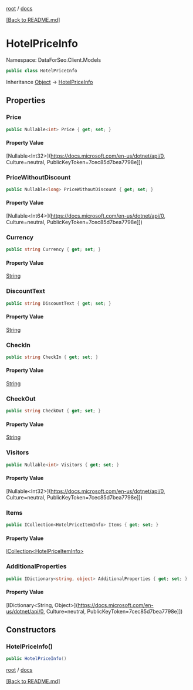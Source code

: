 [root](./../ "root") / [docs](./ "docs")

[[Back to README.md]](./../README.md "[Back to README.md]")

# HotelPriceInfo

Namespace: DataForSeo.Client.Models

```csharp
public class HotelPriceInfo
```

Inheritance [Object](https://docs.microsoft.com/en-us/dotnet/api/Object) → [HotelPriceInfo](./HotelPriceInfo.md)

## Properties

### **Price**

```csharp
public Nullable<int> Price { get; set; }
```

#### Property Value

[Nullable&lt;Int32&gt;](https://docs.microsoft.com/en-us/dotnet/api/0, Culture=neutral, PublicKeyToken=7cec85d7bea7798e]])<br>

### **PriceWithoutDiscount**

```csharp
public Nullable<long> PriceWithoutDiscount { get; set; }
```

#### Property Value

[Nullable&lt;Int64&gt;](https://docs.microsoft.com/en-us/dotnet/api/0, Culture=neutral, PublicKeyToken=7cec85d7bea7798e]])<br>

### **Currency**

```csharp
public string Currency { get; set; }
```

#### Property Value

[String](https://docs.microsoft.com/en-us/dotnet/api/String)<br>

### **DiscountText**

```csharp
public string DiscountText { get; set; }
```

#### Property Value

[String](https://docs.microsoft.com/en-us/dotnet/api/String)<br>

### **CheckIn**

```csharp
public string CheckIn { get; set; }
```

#### Property Value

[String](https://docs.microsoft.com/en-us/dotnet/api/String)<br>

### **CheckOut**

```csharp
public string CheckOut { get; set; }
```

#### Property Value

[String](https://docs.microsoft.com/en-us/dotnet/api/String)<br>

### **Visitors**

```csharp
public Nullable<int> Visitors { get; set; }
```

#### Property Value

[Nullable&lt;Int32&gt;](https://docs.microsoft.com/en-us/dotnet/api/0, Culture=neutral, PublicKeyToken=7cec85d7bea7798e]])<br>

### **Items**

```csharp
public ICollection<HotelPriceItemInfo> Items { get; set; }
```

#### Property Value

[ICollection&lt;HotelPriceItemInfo&gt;](./HotelPriceItemInfo.md)<br>

### **AdditionalProperties**

```csharp
public IDictionary<string, object> AdditionalProperties { get; set; }
```

#### Property Value

[IDictionary&lt;String, Object&gt;](https://docs.microsoft.com/en-us/dotnet/api/0, Culture=neutral, PublicKeyToken=7cec85d7bea7798e]])<br>

## Constructors

### **HotelPriceInfo()**

```csharp
public HotelPriceInfo()
```

[root](./../ "root") / [docs](./ "docs")

[[Back to README.md]](./../README.md "[Back to README.md]")